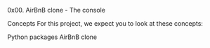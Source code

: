 0x00. AirBnB clone - The console


Concepts
For this project, we expect you to look at these concepts:

Python packages
AirBnB clone
